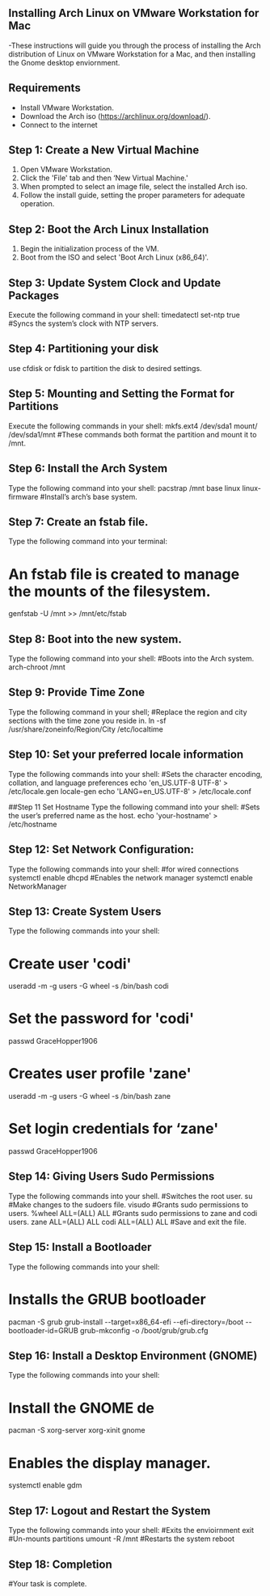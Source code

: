 ## Installing Arch Linux on VMware Workstation for Mac

-These instructions will guide you through the process of installing the Arch distribution of Linux on VMware Workstation for a Mac, and then installing the Gnome desktop enviornment. 

## Requirements

- Install VMware Workstation.
- Download the Arch iso (https://archlinux.org/download/).
- Connect to the internet

## Step 1: Create a New Virtual Machine

1. Open VMware Workstation.
2. Click the 'File' tab and then ‘New Virtual Machine.'
3. When prompted to select an image file, select the installed Arch iso.
4. Follow the install guide, setting the proper parameters for adequate operation. 

## Step 2: Boot the Arch Linux Installation

1. Begin the initialization process of the VM.
2. Boot from the ISO and select 'Boot Arch Linux (x86_64)'.

## Step 3: Update System Clock and Update Packages

Execute the following command in your shell:
timedatectl set-ntp true #Syncs the system’s clock with NTP servers. 

## Step 4: Partitioning your disk
use cfdisk or fdisk to partition the disk to desired settings.

## Step 5: Mounting and Setting the Format for Partitions
Execute the following commands in your shell:
mkfs.ext4 /dev/sda1
mount/ /dev/sda1/mnt 
#These commands both format the partition and mount it to /mnt. 

## Step 6: Install the Arch System
Type the following command into your shell:
pacstrap /mnt base linux linux-firmware
#Install’s arch’s base system.

## Step 7: Create an fstab file.
Type the following command into your terminal:
# An fstab file is created to manage the mounts of the filesystem. 
genfstab -U /mnt >> /mnt/etc/fstab

## Step 8: Boot into the new system. 
Type the following command into your shell:
#Boots into the Arch system.
arch-chroot /mnt

## Step 9: Provide Time Zone
Type the following command in your shell;
#Replace the region and city sections with the time zone you reside in.
ln -sf /usr/share/zoneinfo/Region/City /etc/localtime

## Step 10: Set your preferred locale information
Type the following commands into your shell:
#Sets the character encoding, collation, and language preferences
echo 'en_US.UTF-8 UTF-8' > /etc/locale.gen
locale-gen
echo 'LANG=en_US.UTF-8' > /etc/locale.conf


##Step 11 Set Hostname 
Type the following command into your shell: 
#Sets the user’s preferred name as the host. 
echo 'your-hostname' > /etc/hostname


## Step 12: Set Network Configuration:
Type the following commands into your shell: 
#for wired connections
systemctl enable dhcpd
#Enables the network manager
systemctl enable NetworkManager 

## Step 13: Create System Users
Type the following commands into your shell:
# Create user 'codi'
useradd -m -g users -G wheel -s /bin/bash codi
# Set the password for 'codi'
passwd GraceHopper1906

# Creates user profile 'zane'
useradd -m -g users -G wheel -s /bin/bash zane
# Set login credentials for ‘zane'
passwd GraceHopper1906

## Step 14: Giving Users Sudo Permissions
Type the following commands into your shell.
#Switches the root user.
su
#Make changes to the sudoers file.
visudo
#Grants sudo permissions to users.
%wheel ALL=(ALL) ALL
#Grants sudo permissions to zane and codi users.
zane ALL=(ALL) ALL
codi ALL=(ALL) ALL
#Save and exit the file. 

## Step 15: Install a Bootloader
Type the following commands into your shell:
# Installs the GRUB bootloader
pacman -S grub
grub-install --target=x86_64-efi --efi-directory=/boot --bootloader-id=GRUB
grub-mkconfig -o /boot/grub/grub.cfg

## Step 16: Install a Desktop Environment (GNOME)
Type the following commands into your shell:
# Install the GNOME de
pacman -S xorg-server xorg-xinit gnome

# Enables the display manager. 
systemctl enable gdm

## Step 17: Logout and Restart the System
Type the following commands into your shell:
#Exits the envioirnment
exit
#Un-mounts partitions
umount -R /mnt
#Restarts the system
reboot

## Step 18: Completion
#Your task is complete. 





